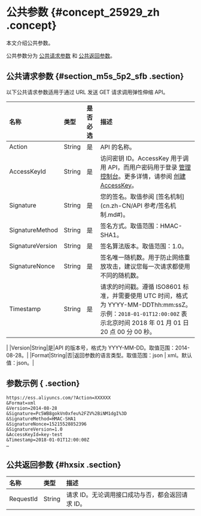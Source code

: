 # 公共参数 {#concept_25929_zh .concept}

本文介绍公共参数。

公共参数分为 [公共请求参数](#) 和 [公共返回参数](#hxsix)。

## 公共请求参数 {#section_m5s_5p2_sfb .section}

以下公共请求参数适用于通过 URL 发送 GET 请求调用弹性伸缩 API。

|名称|类型|是否必选|描述|
|:-|:-|:---|:-|
|Action|String|是|API 的名称。|
|AccessKeyId|String|是|访问密钥 ID。AccessKey 用于调用 API，而用户密码用于登录 [管理控制台](https://essnew.console.aliyun.com/)。更多详情，请参阅 [创建AccessKey](../../../../../cn.zh-CN/通用参考/创建AccessKey.md#)。|
|Signature|String|是|您的签名。取值参阅 [签名机制](cn.zh-CN/API 参考/签名机制.md#)。|
|SignatureMethod|String|是|签名方式。取值范围：HMAC-SHA1。|
|SignatureVersion|String|是|签名算法版本。取值范围：1.0。|
|SignatureNonce|String|是|签名唯一随机数。用于防止网络重放攻击，建议您每一次请求都使用不同的随机数。|
|Timestamp|String|是|请求的时间戳。遵循 ISO8601 标准，并需要使用 UTC 时间，格式为 YYYY-MM-DDThh:mm:ssZ。 示例：`2018-01-01T12:00:00Z` 表示北京时间 2018 年 01 月 01 日 20 点 00 分 00 秒。

|
|Version|String|是|API 的版本号，格式为 YYYY-MM-DD。取值范围：2014-08-28。|
|Format|String|否|返回参数的语言类型。取值范围：json | xml。默认值：json。|

## 参数示例 { .section}

```
https://ess.aliyuncs.com/?Action=XXXXXX
&Format=xml
&Version=2014-08-28
&Signature=Pc5WB8gokVn0xfeu%2FZV%2BiNM1dgI%3D
&SignatureMethod=HMAC-SHA1
&SignatureNonce=15215528852396
&SignatureVersion=1.0
&AccessKeyId=key-test
&Timestamp=2018-01-01T12:00:00Z
…
```

## 公共返回参数 {#hxsix .section}

|名称|类型|描述|
|:-|:-|:-|
|RequestId|String|请求 ID。无论调用接口成功与否，都会返回请求 ID。|

